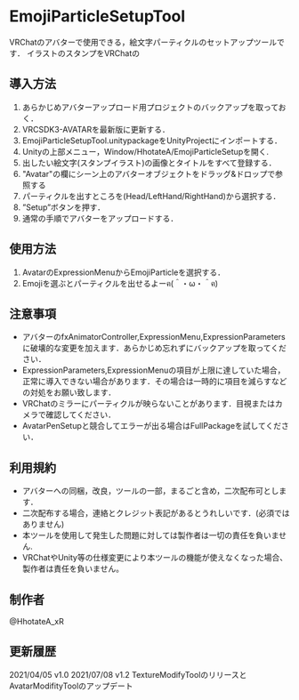 # EmojiParticleSetupTool

VRChatのアバターで使用できる，絵文字パーティクルのセットアップツールです．
イラストのスタンプをVRChatの

## 導入方法
1. あらかじめアバターアップロード用プロジェクトのバックアップを取っておく．
2. VRCSDK3-AVATARを最新版に更新する．
3. EmojiParticleSetupTool.unitypackageをUnityProjectにインポートする．
4. Unityの上部メニュー，Window/HhotateA/EmojiParticleSetupを開く.
5. 出したい絵文字(スタンプイラスト)の画像とタイトルをすべて登録する．
6. "Avatar"の欄にシーン上のアバターオブジェクトをドラッグ&ドロップで参照する
7. パーティクルを出すところを(Head/LeftHand/RightHand)から選択する．
8. ”Setup”ボタンを押す．
9. 通常の手順でアバターをアップロードする．

## 使用方法
1. AvatarのExpressionMenuからEmojiParticleを選択する．
2. Emojiを選ぶとパーティクルを出せるよーฅ(＾・ω・＾ฅ)

## 注意事項
- アバターのfxAnimatorController,ExpressionMenu,ExpressionParametersに破壊的な変更を加えます．あらかじめ忘れずにバックアップを取ってください．
- ExpressionParameters,ExpressionMenuの項目が上限に達していた場合，正常に導入できない場合があります．その場合は一時的に項目を減らすなどの対処をお願い致します．
- VRChatのミラーにパーティクルが映らないことがあります．目視またはカメラで確認してください．
- AvatarPenSetupと競合してエラーが出る場合はFullPackageを試してください．

## 利用規約
- アバターへの同梱，改良，ツールの一部，まるごと含め，二次配布可とします．
- 二次配布する場合，連絡とクレジット表記があるとうれしいです．(必須ではありません)
- 本ツールを使用して発生した問題に対しては製作者は一切の責任を負いません.
- VRChatやUnity等の仕様変更により本ツールの機能が使えなくなった場合、製作者は責任を負いません。

## 制作者
@HhotateA_xR

## 更新履歴
2021/04/05 v1.0
2021/07/08 v1.2 TextureModifyToolのリリースとAvatarModifityToolのアップデート